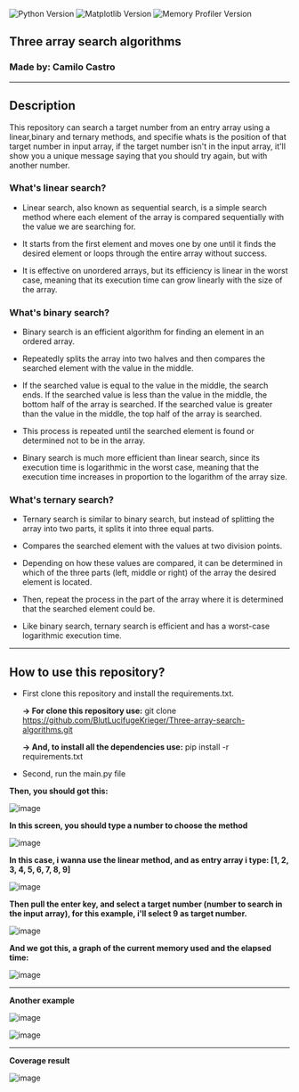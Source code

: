 ![Python Version](https://img.shields.io/badge/python-3.10-blue.svg)
![Matplotlib Version](https://img.shields.io/badge/matplotlib-3.8.2-blue.svg)
![Memory Profiler Version](https://img.shields.io/badge/memory__profiler-0.61.0-blue)


## Three array search algorithms

### Made by: Camilo Castro
_____________________________________________________


## Description

This repository can search a target number from an entry array using a linear,binary and ternary methods, and specifie whats is the position of that target number in input array,
if the target number isn't in the input array, it'll show you a unique message saying that you should try again, but with another number.

### What's linear search?

 * Linear search, also known as sequential search, is a simple search method where each element of the array is compared sequentially with the value we are searching for.
   
 * It starts from the first element and moves one by one until it finds the desired element or loops through the entire array without success.
   
 * It is effective on unordered arrays, but its efficiency is linear in the worst case, meaning that its execution time can grow linearly with the size of the array.

### What's binary search?

 * Binary search is an efficient algorithm for finding an element in an ordered array.
   
 * Repeatedly splits the array into two halves and then compares the searched element with the value in the middle.
   
 * If the searched value is equal to the value in the middle, the search ends.
   If the searched value is less than the value in the middle, the bottom half of the array is searched.
   If the searched value is greater than the value in the middle, the top half of the array is searched.

*  This process is repeated until the searched element is found or determined not to be in the array.
  
*  Binary search is much more efficient than linear search, since its execution time is logarithmic in the worst case, meaning that the execution time increases in proportion to the logarithm of the array size.


### What's ternary search?

   * Ternary search is similar to binary search, but instead of splitting the array into two parts, it splits it into three equal parts.
     
   * Compares the searched element with the values at two division points.
     
   * Depending on how these values are compared, it can be determined in which of the three parts (left, middle or right) of the array the desired element is located.
     
   * Then, repeat the process in the part of the array where it is determined that the searched element could be.

   * Like binary search, ternary search is efficient and has a worst-case logarithmic execution time.

_________________________________________________________________________________


 ## How to use this repository?


  * First clone this repository and install the requirements.txt.

       **-> For clone this repository use:** git clone https://github.com/BlutLucifugeKrieger/Three-array-search-algorithms.git

       **-> And, to install all the dependencies use:** pip install -r requirements.txt
    
  * Second, run the main.py file

  **Then, you should got this:**

   ![image](https://github.com/BlutLucifugeKrieger/Three-array-search-algorithms/assets/130005378/2c8175b0-2b07-4e9c-b4dd-7c869a3b0f92)
     
   **In this screen, you should type a number to choose the method**

   ![image](https://github.com/BlutLucifugeKrieger/Three-array-search-algorithms/assets/130005378/c0b37692-5e2e-4e7f-95fd-4f83cb4b4d06)

   **In this case, i wanna use the linear method, and as entry array i type: [1, 2, 3, 4, 5, 6, 7, 8, 9]**

   ![image](https://github.com/BlutLucifugeKrieger/Three-array-search-algorithms/assets/130005378/544ae9d5-0e17-428a-9a76-5dc277f7f5b3)

   **Then pull the enter key, and select a target number (number to search in the input array), for this example, i'll select 9 as target number.**

   ![image](https://github.com/BlutLucifugeKrieger/Three-array-search-algorithms/assets/130005378/877fc6ed-bd35-4824-95fd-b12b2b1e7c54)

   **And we got this, a graph of the current memory used and the elapsed time:**

   ![image](https://github.com/BlutLucifugeKrieger/Three-array-search-algorithms/assets/130005378/5b738128-2c2b-49c1-991c-a2cce6d79b36)
   
_____________________________________________________________________________________________________________________________________________

   **Another example**
   
   ![image](https://github.com/BlutLucifugeKrieger/Three-array-search-algorithms/assets/130005378/813008a8-6901-41b5-89f6-dddc0f0b7362)
   
   ![image](https://github.com/BlutLucifugeKrieger/Three-array-search-algorithms/assets/130005378/69a2bb3b-81ad-4d62-8f32-ab1d6b17c496)

 ____________________________________________________________________________________________________________________________________________

 

   **Coverage result**

   
   ![image](https://github.com/BlutLucifugeKrieger/Three-array-search-algorithms/assets/130005378/b7de2fea-6c72-43cd-8665-1e2cbe2cd518)




 
